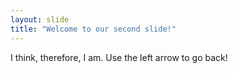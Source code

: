 ```yaml
---
layout: slide
title: "Welcome to our second slide!"
---
```

I think, therefore, I am.
Use the left arrow to go back!
